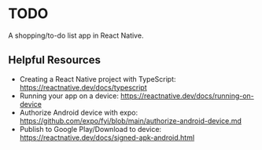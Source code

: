 # TODO
A shopping/to-do list app in React Native.

## Helpful Resources
* Creating a React Native project with TypeScript: https://reactnative.dev/docs/typescript
* Running your app on a device: https://reactnative.dev/docs/running-on-device
* Authorize Android device with expo: https://github.com/expo/fyi/blob/main/authorize-android-device.md
* Publish to Google Play/Download to device: https://reactnative.dev/docs/signed-apk-android.html
